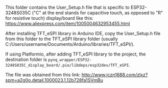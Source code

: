 
This folder contains the User_Setup.h file that is specific to ESP32-3248S035C ("C" at the end stands for capacitive touch, as opposed to "R" for resistive touch) display/board like this:
https://www.aliexpress.com/item/1005004632953455.html

After installing TFT_eSPI library in Arduino IDE, copy the User_Setup.h file from this folder to the TFT_eSPI library folder (usually C:/Users/username/Documents/Arduino/libraries/TFT_eSPI/).

If using Platformio, after adding TFT_eSPI library to the project, the destination folder is `pynq_wrapper/ESP32-3248S035C_display_board/.pio/libdeps/esp32dev/TFT_eSPI`.

The file was obtained from this link:
http://www.jczn1688.com/zlxz?spm=a2g0o.detail.1000023.1.12b728fa1SVmBu